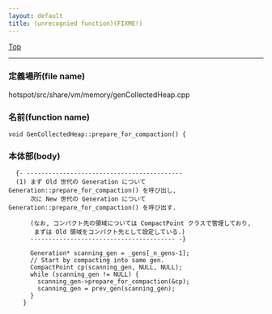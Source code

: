 ```yaml
---
layout: default
title: (unrecognied function)(FIXME!)
---
```

[Top](../index.html)

--- 
### 定義場所(file name)
hotspot/src/share/vm/memory/genCollectedHeap.cpp

### 名前(function name)
```
void GenCollectedHeap::prepare_for_compaction() {
```

### 本体部(body)
```
  {- -------------------------------------------
  (1) まず Old 世代の Generation について Generation::prepare_for_compaction() を呼び出し, 
      次に New 世代の Generation について Generation::prepare_for_compaction() を呼び出す.
    
      (なお, コンパクト先の領域については CompactPoint クラスで管理しており, 
       まずは Old 領域をコンパクト先として設定している.)
      ---------------------------------------- -}

	  Generation* scanning_gen = _gens[_n_gens-1];
	  // Start by compacting into same gen.
	  CompactPoint cp(scanning_gen, NULL, NULL);
	  while (scanning_gen != NULL) {
	    scanning_gen->prepare_for_compaction(&cp);
	    scanning_gen = prev_gen(scanning_gen);
	  }
	}
	
```


